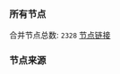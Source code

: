 ### 所有节点
合并节点总数: `2328`
[节点链接](https://raw.githubusercontent.com/rzhy1/11/master/sub/sub_merge_base64.txt)

### 节点来源